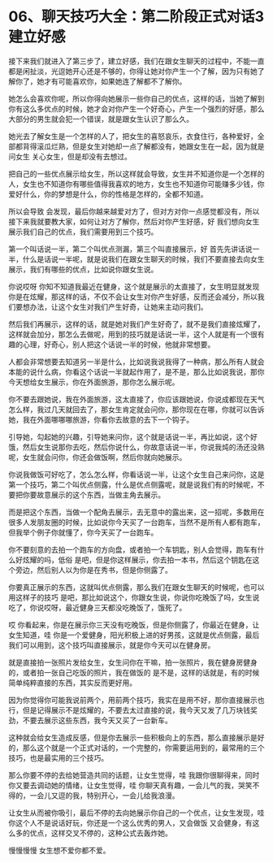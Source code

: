 # 06、聊天技巧大全：第二阶段正式对话3建立好感

接下来我们就进入了第三步了，建立好感，我们在跟女生聊天的过程中，不能一直都是闲扯淡，光逗她开心还是不够的，你得让她对你产生一个了解，因为只有她了解你了，她才有可能喜欢你，如果她连了解都不了解你。

她怎么会喜欢你呢，所以你得向她展示一些你自己的优点，这样的话，当她了解到你有这么多优点的时候，她才会对你产生一个好奇心，产生一个强烈的好感，那么大部分的男生就会犯一个错误，就是跟女生认识了那么久。

她光去了解女生是一个怎样的人了，把女生的喜怒哀乐，衣食住行，各种爱好，全部都背得滚瓜烂熟，但是女生对她却一点了解都没有，她跟女生在一起，因为就是问女生 关心女生，但是却没有去想过。

把自己的一些优点展示给女生，所以这样就会导致，女生并不知道你是一个怎样的人，女生也不知道你有哪些值得我喜欢的地方，女生也不知道你可能赚多少钱，你爱好什么，你的梦想是什么，你的性格是怎样的，全都不知道。

所以会导致 会发现，最后你越来越爱对方了，但对方对你一点感觉都没有，所以接下来我就要教大家，如何让对方了解你，然后对你产生好感，好 我们想向女生展示我们自己的优点，我们需要用到三个技巧。

第一个叫话说一半，第二个叫优点测漏，第三个叫直接展示，好 首先先讲话说一半，什么是话说一半呢，就是说我们在跟女生聊天的时候，我们不要直接去向女生展示，我们有哪些的优点，比如说你跟女生说。

你说哎呀 你知不知道我最近在健身，这个就是展示的太直接了，女生明显就发现你是在炫耀，那这样的话，不仅不会让女生对你产生好感，反而还会减分，所以我们要想办法，让这个女生对我们产生好奇，让她来主动问我们。

然后我们再展示，这样的话，就是她对我们产生好奇了，就不是我们直接炫耀了，这样就会加分，那怎么去做呢，用到的技巧就是话说一半，这个人就是有一个很有趣的心理，好奇心，别人把这个话说一半的时候，他就非常想要。

人都会非常想要去知道另一半是什么，比如说我说我得了一种病，那么所有人就会本能的说什么病，你看这个话说一半就起作用了，是不是，那么比如说我说，那你今天想给女生展示，你在外面旅游，那你怎么展示呢。

你不要去跟她说，我在外面旅游，这太直接了，你应该跟她说，你说成都现在天气怎么样，我过几天就回去了，那女生肯定就会问你，那你现在在哪，你就可以告诉她，我在外面哪哪哪旅游，你看你去故意的去下一个钩子。

引导她，勾起她的兴趣，引导她来问你，这个就是话说一半，再比如说，这个好饿，然后女生说那你去吃，然后你说什么，你故意话说一半，你说我炖的汤还没熟呢，女生就会问你，你还会做饭啊，然后你就向她展示。

你说我做饭可好吃了，怎么怎么样，你看话说一半，让这个女生自己来问你，这是第一个技巧，第二个叫优点侧露，什么是优点侧露呢，就是说我们有的时候呢，不要把你要故意展示的这个东西，当做主角去展示。

而是把这个东西，当做一个配角去展示，去无意中的露出来，这一招呢，多数用在很多人发朋友圈的时候，比如说你今天买了一台跑车，当然不是所有人都有跑车，但我举个例子你就懂了，你今天买了一台跑车。

你不要刻意的去拍一个跑车的方向盘，或者拍一个车钥匙，别人会觉得，跑车有什么好炫耀的吗，低俗 是吧，但是你这样展示，你去拍一本书，然后这个钥匙在这个旁边，然后别人以为你是在秀书，但是你侧露了。

你要真正展示的东西，这就叫优点侧露，那么我们在跟女生聊天的时候呢，也可以用这样子的技巧 是吧，那比如说这个，你跟女生说，你说你吃晚饭了吗，女生说吃了，你说哎呀，最近健身三天都没吃晚饭了，饿死了。

哎 你看起来，你是在展示你三天没有吃晚饭，但是你侧露了，你最近在健身，让女生知道，哇 你是一个爱健身，阳光积极上进的好男孩，这就是优点侧露，最后我们可以用到，这个技巧叫直接展示，就是你今天可以在健身房。

就是直接拍一张照片发给女生，女生问你在干嘛，拍一张照片，我在健身房健身的，或者拍一张自己吃饭的照片，我在做饭的 是不是，这样的话就是，有的时候简单纯粹直接的东西，其实反而更好用。

因为你觉得你可能我说前两个，用前两个技巧，我实在是用不好，那你直接展示也行，但是记得展示不是炫耀的，不要去太过直接的说，我今天又发了几万块钱奖劲，不要去展示这些东西，我今天又买了一台新车。

这种就会给女生造成反感，但是你去展示一些积极向上的东西，那么直接展示是好的，那么这个就是一个正式对话的，一个完整的，你需要运用到的，最常用的三个技巧，也是最实用的三个技巧。

那么你要不停的去给她营造共同的话题，让女生觉得，哇 我跟你很聊得来，同时你又要去调动她的情绪，让女生觉得，哇 你聊天真有趣，一会儿气的我，哭笑不得的，一会儿又逗的我，特别开心，一会儿给我浪漫。

让女生从而被你吸引，最后不停的去向她展示你自己的一个优点，让女生发现，哇 你这个人不是说话好玩，你还是一个这么优秀的男人，又会做饭 又会健身，有这么多的优点，这样交叉不停的，这种公式去轰炸她。

慢慢慢慢 女生想不爱你都不爱。